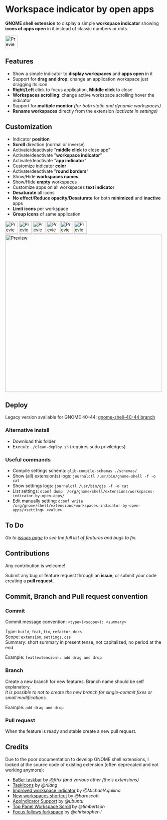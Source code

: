 # Workspace indicator by open apps

**GNOME shell estension** to display a simple **workspace indicator** showing **icons of apps open** in it instead of classic numbers or dots.

<img src="https://github.com/Favo02/workspaces-by-open-apps/assets/59796435/52ab2be9-ad78-4cb4-9a7a-f51fc734d2a3" alt="Preview" height="40">


## Features

- Show a simple indicator to **display workspaces** and **apps open** in it
- Support for **drag and drop**: change an application workspace just dragging its icon
- **Right/Left** click to focus application, **Middle click** to close
- **Workspaces scrolling**: change active workspace scrolling hover the indicator
- Support for **multiple monitor** _(for both static and dynamic workspaces)_
- **Rename workspaces** directly from the extension _(activate in settings)_


## Customization

- Indicator **position**
- **Scroll** direction (normal or inverse)
- Activate/deactivate "**middle click** to close app"
- Activate/deactivate "**workspace indicator**"
- Activate/deactivate "**app indicator**"
- Customize indicator **color**
- Activate/deactivate "**round borders**"
- Show/Hide **workspaces names**
- Show/Hide **empty** workspaces
- Customize apps on all workspaces **text indicator**
- **Desaturate** all icons
- **No effect**/**Reduce opacity**/**Desaturate** for both **minimized** and **inactive** apps
- **Limit icons** per workspace
- **Group icons** of same application


<img src="https://github.com/Favo02/workspaces-by-open-apps/assets/59796435/29f066c6-b2e8-411d-8430-faf4d921db27" alt="Preview" height="40">

<img src="https://github.com/Favo02/workspaces-by-open-apps/assets/59796435/72d6ea78-640a-4f1f-8c50-ddf5bb3baabb" alt="Preview" height="40">

<img src="https://github.com/Favo02/workspaces-by-open-apps/assets/59796435/49215294-423f-4850-a94f-6c62276fcd92" alt="Preview" height="40">

<img src="https://github.com/Favo02/workspaces-by-open-apps/assets/59796435/2f7b37fd-6d8a-422a-a0af-b66b38f1f7c0" alt="Preview" height="40">

<img src="https://github.com/Favo02/workspaces-by-open-apps/assets/59796435/7c505b21-db70-4cc2-9f5c-9875fb01052f" alt="Preview" height="40">

<img src="https://github.com/Favo02/workspaces-by-open-apps/assets/59796435/a9c13079-370b-4ed9-9c88-eabade9d9503" alt="Preview" height="40">

<img src="https://github.com/Favo02/workspaces-by-open-apps/assets/59796435/29c21224-fcc2-4151-b7d7-ed6e11cfe0ac" alt="Preview" height="500">


## Deploy

Legacy version available for GNOME 40-44: [gnome-shell-40-44 branch](https://github.com/Favo02/workspaces-by-open-apps/tree/gnome-shell-40-44)

### Alternative install

- Download this folder
- Execute `./clean-deploy.sh` (requires sudo priviledges)

### Useful commands

- Compile settings schema: `glib-compile-schemas ./schemas/`
- Show (all) extension(s) logs: `journalctl /usr/bin/gnome-shell -f -o cat`
- Show settings logs: `journalctl /usr/bin/gjs -f -o cat`
- List settings: `dconf dump  /org/gnome/shell/extensions/workspaces-indicator-by-open-apps/`
- Edit manually setting: `dconf write /org/gnome/shell/extensions/workspaces-indicator-by-open-apps/<setting> <value>`


## To Do

_Go to [issues page](https://github.com/Favo02/workspaces-by-open-apps/issues) to see the full list of features and bugs to fix._


## Contributions

Any contribution is welcome!

Submit any bug or feature request through an **issue**, or submit your code creating a **pull request**.


## Commit, Branch and Pull request convention

### Commit

Commit message convention: `<type>(<scope>): <summary>`

Type: `build`, `feat`, `fix`, `refactor`, `docs`\
Scope: `extension`, `settings`, `css`\
Summary: short summary in present tense, not capitalized, no period at the end

Example: `feat(extension): add drag and drop`

### Branch
Create a new branch for new features. Branch name should be self explanatory.\
*It is possible to not to create the new branch for single-commit fixes or small modifications.*

Example: `add-drag-and-drop`

### Pull request
When the feature is ready and stable create a new pull request.


## Credits

Due to the poor documentation to develop GNOME shell extensions, I looked at the source code of existing extension (often deprecated and not working anymore):

- [BaBar taskbar](https://github.com/fthx/babar) by _@fthx_ _(and various other fthx's extensions)_
- [TaskIcons](https://github.com/rliang/gnome-shell-extension-task-icons) by _@rliang_
- [Improved workspace indicator](https://github.com/MichaelAquilina/improved-workspace-indicator) by _@MichaelAquilina_
- [New workspaces shortcut](https://github.com/barnscott/newworkspaceshortcut-barnix.io) by _@barnscott_
- [AppIndicator Support](https://github.com/ubuntu/gnome-shell-extension-appindicator) by _@ubuntu_
- [Top Panel Workspace Scroll](https://github.com/timbertson/gnome-shell-scroll-workspaces) by _@timbertson_
- [Focus follows forkspace](https://github.com/christopher-l/focus-follows-workspace) by _@christopher-l_
